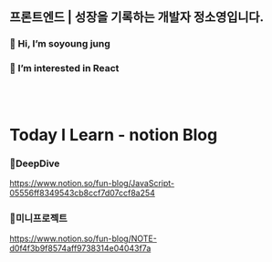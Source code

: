 ## 프론트엔드 | 성장을 기록하는 개발자 정소영입니다. 
### 👋 Hi, I’m soyoung jung 
### 👀 I’m interested in React
<br>
<br>

# Today I Learn - notion Blog
### 📕DeepDive<br>
  https://www.notion.so/fun-blog/JavaScript-05556ff8349543cb8ccf7d07ccf8a254
### 📗미니프로젝트<br>
  https://www.notion.so/fun-blog/NOTE-d0f4f3b9f8574aff9738314e04043f7a
